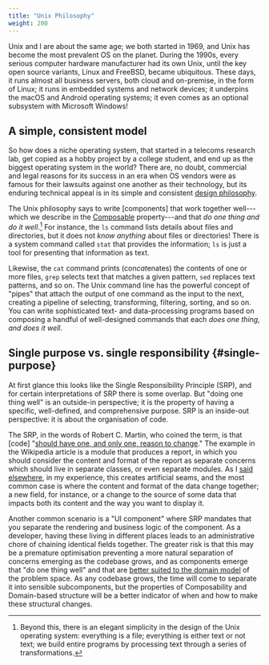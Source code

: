 ```yaml
---
title: "Unix Philosophy"
weight: 200
---
```


Unix and I are about the same age; we both started in 1969, and Unix has become the most prevalent OS on the planet. During the 1990s, every serious computer hardware manufacturer had its own Unix, until the key open source variants, Linux and FreeBSD, became ubiquitous. These days, it runs almost all business servers, both cloud and on-premise, in the form of Linux; it runs in embedded systems and network devices; it underpins the macOS and Android operating systems; it even comes as an optional subsystem with Microsoft Windows!

## A simple, consistent model

So how does a niche operating system, that started in a telecoms research lab, get copied as a hobby project by a college student, and end up as the biggest operating system in the world? There are, no doubt, commercial and legal reasons for its success in an era when OS vendors were as famous for their lawsuits against one another as their technology, but its enduring technical appeal is in its simple and consistent [design philosophy](https://en.wikipedia.org/wiki/Unix_philosophy).

The Unix philosophy says to write [components] that work together well---which we describe in the [Composable](../composable/) property---and that *do one thing and do it well*.[^unix] For instance, the `ls` command lists details about files and directories, but it does not *know anything* about files or directories! There is a system command called `stat` that provides the information; `ls` is just a tool for presenting that information as text.

Likewise, the `cat` command prints (con*cat*enates) the contents of one or more files, `grep` selects text that matches a given pattern, `sed` replaces text patterns, and so on. The Unix command line has the powerful concept of "pipes" that attach the output of one command as the input to the next, creating a pipeline of selecting, transforming, filtering, sorting, and so on. You can write sophisticated text- and data-processing programs based on composing a handful of well-designed commands that each *does one thing, and does it well*.

## Single purpose vs. single responsibility {#single-purpose}

At first glance this looks like the Single Responsibility Principle (SRP), and for certain interpretations of SRP there is some overlap. But "doing one thing well" is an outside-in perspective; it is the property of having a specific, well-defined, and comprehensive purpose. SRP is an inside-out perspective: it is about the organisation of code.

The SRP, in the words of Robert C. Martin, who coined the term, is that [code] "[should have one, and only one, reason to change](https://en.wikipedia.org/wiki/Single-responsibility_principle)." The example in the Wikipedia article is a module that produces a report, in which you should consider the content and format of the report as separate concerns which should live in separate classes, or even separate modules. As I [said elsewhere](https://dannorth.net/2021/03/16/cupid-the-back-story/#single-responsibility-principle), in my experience, this creates artificial seams, and the most common case is where the content and format of the data change together; a new field, for instance, or a change to the source of some data that impacts both its content and the way you want to display it.

Another common scenario is a "UI component" where SRP mandates that you separate the rendering and business logic of the component. As a developer, having these living in different places leads to an administrative chore of chaining identical fields together. The greater risk is that this may be a premature optimisation preventing a more natural separation of concerns emerging as the codebase grows, and as components emerge that "do one thing well" and that are [better suited to the domain model](../domain-based/#domain-based-structure) of the problem space. As any codebase grows, the time will come to separate it into sensible subcomponents, but the properties of Composability and Domain-based structure will be a better indicator of when and how to make these structural changes.

[^unix]: Beyond this, there is an elegant simplicity in the design of the Unix operating system: everything is a file; everything is either text or not text; we build entire programs by processing text through a series of transformations.
